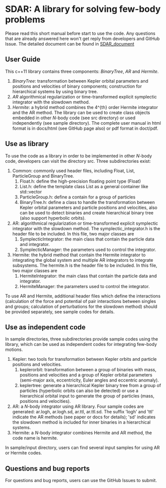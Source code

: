 # SDAR: A library for solving few-body problems
Please read this short manual before start to use the code. 
Any questions that are already answered here won't get reply from developers and GitHub Issue.
The detailed document can be found in 
<a href=https://github.com/lwang-astro/SDAR/blob/master/docs/html/index.html> SDAR_document </a>

## User Guide
This c++11 library contains three components: _BinaryTree_, _AR_ and _Hermite_.
1. _BinaryTree_: transformation between Kepler orbital parameters and positions and velocities of binary components; construction for hierarchical systems by using binary tree.
2. _AR_ algorithmical regularization or time-transformed explicit symplectic integrator with the slowdown method.
3. _Hermite_: a hybrid method combines the 4^{th} order Hermite integrator and the AR method.
The library can be used to create class objects embedded in other _N_-body code (see src directory) or used independently (see sample directory).
The complete user manual in html format is in docs/html (see GitHub page also) or pdf format in doct/pdf.

## Use as library
To use the code as a library in order to be implemented in other _N_-body code, developers can visit the directory src.
Three subdirectories exist:
1. Common: commonly used header files, including Float, List, ParticleGroup and BinaryTree.
    1. Float.h: define the high-precision floating point type (Float)
    2. List.h: define the template class List as a general container like std::vector
    3. ParticleGroup.h: define a contain for a group of particles
    4. BinaryTree.h: define a class to handle the transformation between Kepler orbital parameters and particle positions and velocities, also can be used to detect binaries and create hierarchical binary tree (also support hyperbolic orbits).
2. AR: algorithmical regularization or time-transformed explicit symplectic integrator with the slowdown method. The symplectic\_integrator.h is the header file to be included. In this file, two major classes are
    1. SymplecticIntegrator: the main class that contain the particle data and integrator. 
    2. SymplecticManager: the parameters used to control the integrator.
3. Hermite: the hybrid method that contain the Hermite integrator to integrating the global system and multiple AR integrators to integrate subsystems. The hermite.h is the header file to be included. In this file, two major classes are
    1. HermiteIntegrator: the main class that contain the particle data and integrator. 
    2. HermiteManager: the parameters used to control the integrator.

To use AR and Hermite, additional header files which define the interactions (calculation of the force and potential of pair interactions between singles and groups; calculation of perturbations for the slowdown method) should be provided separately, see sample codes for details.

## Use as independent code
In sample directories, three subdirectories provide sample codes using the library, which can be used as independent codes for integrating few-body motions.
1. Kepler: two tools for transformation between Kepler orbits and particle positions and velocities.
    1. keplerorbit: transformation between a group of binaries with mass, positions and velocities and a group of Kepler orbital parameters (semi-major axis, eccentricity, Euler angles and eccentric anomaly).
    2. keplertree: generate a hierarchical Kepler binary tree from a group of particles (hyperbolic orbits can also be detected) or use a hierarchical orbital input to generate the group of particles (mass, positions and velocities).
2. AR: a _N_-body integrator using AR library. Four sample codes are generated: ar.logh, ar.logh.sd, ar.ttl, ar.ttl.sd. The suffix 'logh' and 'ttl' indicate the AR methods (see paper or docs for details); 'sd' indicates the slowdown method is included for inner binaries in a hierarchical systems.
3. Hermite: a _N_-body integrator combines Hermite and AR method, the code name is hermite.

In sample/input directory, users can find several input samples for using AR or Hermite codes.

## Questions and bug reports
For questions and bug reports, users can use the GitHub Issues to submit.
